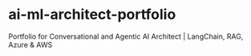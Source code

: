 # ai-ml-architect-portfolio
Portfolio for Conversational and Agentic AI Architect | LangChain, RAG, Azure &amp; AWS
